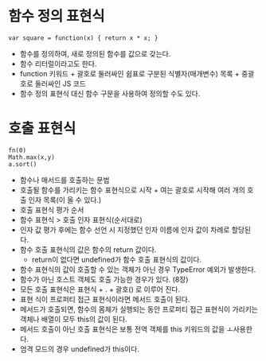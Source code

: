 # 함수 정의 표현식
```
var square = function(x) { return x * x; }
``` 
 - 함수를 정의하여, 새로 정의된 함수를 값으로 갖는다.
 - 함수 리터럴이라고도 한다.
 - function 키워드 + 괄호로 둘러싸인 쉼표로 구분된 식별자(매개변수) 목록 + 중괄호로 둘러싸인 JS 코드
 - 함수 정의 표현식 대신 함수 구문을 사용하여 정의할 수도 있다.

# 호출 표현식
```
fn(0)
Math.max(x,y)
a.sort()
```
 - 함수나 매서드를 호출하는 문법
 - 호출될 함수를 가리키는 함수 표현식으로 시작 + 여는 괄호로 시작해 여러 개의 호출 인자 목록(이 올 수 있다.)
 - 호출 표현식 평가 순서
  - 함수 표현식 > 호출 인자 표현식(순서대로)
  - 인자 값 평가 후에는 함수 선언 시 지정했던 인자 이름에 인자 값이 차례로 할당된다.
  - 함수 호출 표현식의 값은 함수의 return 값이다.
    - return이 없다면 undefined가 함수 호출 표현식의 값이다.
 - 함수 표현식의 값이 호출할 수 있는 객체가 아닌 경우 TypeError 예외가 발생한다.
 - 함수가 아닌 호스트 객체도 호출 가능한 경우가 있다. (8장)
 - 모든 호출 표현식은 표현식 + . + 괄호() 로 이루어 진다.
  - 표현 식이 프로퍼티 접근 표현식이라면 메서드 호출이 된다.
   - 메서드가 호출되면, 함수의 몸체가 실행되는 동안 프로퍼티 접근 표현식이 가리키는 객체나 배열이 모두 this의 값이 된다.
  - 메서드 호출이 아닌 호출 표현식은 보통 전역 객체를 this 키워드의 값을 ㅗ사용한다.
   - 엄격 모드의 경우 undefined가 this이다.
